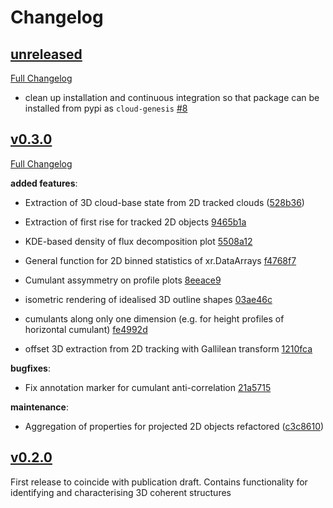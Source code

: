 # Changelog

## [unreleased](https://github.com/leifdenby/genesis/tree/HEAD)

[Full Changelog](https://github.com/leifdenby/genesis/comprase/v0.3.0...HEAD)

- clean up installation and continuous integration so that package can be
  installed from pypi as `cloud-genesis` [\#8](https://github.com/leifdenby/genesis/pull/8)


## [v0.3.0](https://github.com/leifdenby/genesis/tree/v0.3.0)

[Full Changelog](https://github.com/leifdenby/genesis/compare/v0.2.0...v0.3.0)

**added features**:

- Extraction of 3D cloud-base state from 2D tracked clouds ([528b36](https://github.com/leifdenby/genesis/commit/5238b3696e4fde336e54e15783e7e657189f9014))

- Extraction of first rise for tracked 2D objects [9465b1a](https://github.com/leifdenby/genesis/commit/9465b1a182a64417fbabcd6dae256c7e6bdc965a)

- KDE-based density of flux decomposition plot [5508a12](https://github.com/leifdenby/genesis/commit/5508a12ef223cc78aadfab9c1e840d5a9d5c1b69)

- General function for 2D binned statistics of xr.DataArrays [f4768f7](https://github.com/leifdenby/genesis/commit/f4768f7c8537ce80632e21a0cdc4c4742cf5469a)

- Cumulant assymmetry on profile plots [8eeace9](https://github.com/leifdenby/genesis/commit/8eeace919965ccee8085525eef874c9980ab55ef)

- isometric rendering of idealised 3D outline shapes [03ae46c](https://github.com/leifdenby/genesis/commit/03ae46c67620ac74bb763c68faf130cca53ef62c)

- cumulants along only one dimension (e.g. for height profiles of horizontal
  cumulant) [fe4992d](https://github.com/leifdenby/genesis/commit/fe4992d8f3619aa151322473ade734a625f49b1e)

- offset 3D extraction from 2D tracking with Gallilean transform [1210fca](https://github.com/leifdenby/genesis/commit/1210fca44abbae3dd94a336815f0c851b9816b6a)

**bugfixes**:

- Fix annotation marker for cumulant anti-correlation [21a5715](https://github.com/leifdenby/genesis/commit/21a571522bfdebb541d4af17ea54e3288a63e4f6)

**maintenance**:

- Aggregation of properties for projected 2D objects refactored ([c3c8610](https://github.com/leifdenby/genesis/commit/c3c8610c0d504abea9a5aa79779f449a28177322))


## [v0.2.0](https://github.com/leifdenby/genesis/tree/v0.2.0)

First release to coincide with publication draft. Contains functionality for
identifying and characterising 3D coherent structures
